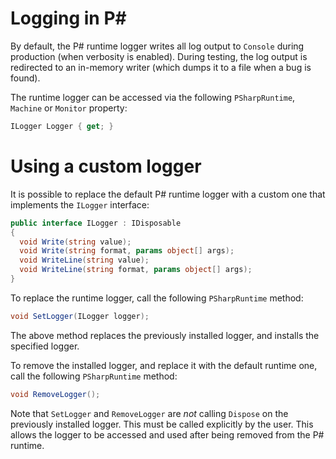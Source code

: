 Logging in P#
=============
By default, the P# runtime logger writes all log output to `Console` during production (when verbosity is enabled). During testing, the log output is redirected to an in-memory writer (which dumps it to a file when a bug is found).

The runtime logger can be accessed via the following `PSharpRuntime`, `Machine` or `Monitor` property:
```C#
ILogger Logger { get; }
```

# Using a custom logger
It is possible to replace the default P# runtime logger with a custom one that implements the `ILogger` interface:
```C#
public interface ILogger : IDisposable
{
  void Write(string value);
  void Write(string format, params object[] args);
  void WriteLine(string value);
  void WriteLine(string format, params object[] args);
}
```

To replace the runtime logger, call the following `PSharpRuntime` method:
```C#
void SetLogger(ILogger logger);
```
The above method replaces the previously installed logger, and installs the specified logger.

To remove the installed logger, and replace it with the default runtime one, call the following `PSharpRuntime` method:
```C#
void RemoveLogger();
```

Note that `SetLogger` and `RemoveLogger` are _not_ calling `Dispose` on the previously installed logger. This must be called explicitly by the user. This allows the logger to be accessed and used after being removed from the P# runtime.
